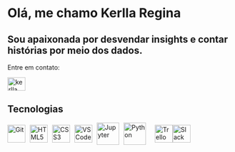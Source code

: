 # Olá, me chamo Kerlla Regina

## Sou apaixonada por desvendar insights e contar histórias por meio dos dados.
 

 Entre em contato:
<p align="left"><a href="https://www.linkedin.com/in/kerlla-regina-767489275/" target="_blank"><img src="https://raw.githubusercontent.com/rahuldkjain/github-profile-readme-generator/master/src/images/icons/Social/linked-in-alt.svg" alt="kerlla regina" height="30" width="40"/></a>
</p>


## Tecnologias

<div style="display: flex; align-items: center;">
    <a href="#" style="margin-right: 10px;">
        <img src="https://cdn.jsdelivr.net/gh/devicons/devicon/icons/git/git-original.svg" width="40" alt="Git">
    </a>
    <a href="#" style="margin-right: 10px;">
        <img src="https://cdn.jsdelivr.net/gh/devicons/devicon/icons/html5/html5-original.svg" width="40" alt="HTML5">
    </a>
    <a href="#" style="margin-right: 10px;">
        <img src="https://cdn.jsdelivr.net/gh/devicons/devicon/icons/css3/css3-original.svg" width="40" alt="CSS3">
    </a>
    <a href="#" style="margin-right: 10px;">
        <img src="https://cdn.jsdelivr.net/gh/devicons/devicon/icons/vscode/vscode-original.svg" width="40" alt="VS Code">
    </a>
    <a href="#" style="margin-right: 10px;">
        <img src="https://cdn.jsdelivr.net/gh/devicons/devicon/icons/jupyter/jupyter-original-wordmark.svg" width="50" alt="Jupyter">
    </a>
    <a href="#" style="margin-right: 10px;">
        <img src="https://cdn.jsdelivr.net/gh/devicons/devicon/icons/python/python-original-wordmark.svg" width="50" alt="Python">
    </a>
    <i class="devicon-numpy-original-wordmark" style="font-size: 40px; margin-right: 10px;"></i>
    <i class="devicon-pandas-original-wordmark" style="font-size: 40px;"></i>
    <img src="https://cdn.jsdelivr.net/gh/devicons/devicon/icons/trello/trello-plain-wordmark.svg" width="40" alt="Trello"/>
    <img src="https://cdn.jsdelivr.net/gh/devicons/devicon/icons/slack/slack-original-wordmark.svg" width="40" alt="Slack"/>
</div>
